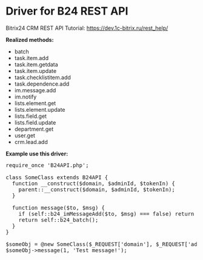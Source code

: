 # Driver for B24 REST API

Bitrix24 CRM REST API Tutorial: https://dev.1c-bitrix.ru/rest_help/

<b>Realized methods:</b>

* batch
* task.item.add
* task.item.getdata
* task.item.update
* task.checklistitem.add
* task.dependence.add
* im.message.add
* im.notify
* lists.element.get
* lists.element.update
* lists.field.get
* lists.field.update
* department.get
* user.get
* crm.lead.add

<b>Example use this driver:</b>

<pre>require_once 'B24API.php';

class SomeClass extends B24API {
  function __construct($domain, $adminId, $tokenIn) {
    parent::__construct($domain, $adminId, $tokenIn);
  }

  function message($to, $msg) {
    if (self::b24_imMessageAdd($to, $msg) === false) return false;
    return self::b24_batch();
  }
}

$someObj = @new SomeClass($_REQUEST['domain'], $_REQUEST['adminId'], $_REQUEST['tokenIn']);
$someObj->message(1, 'Test message!');</pre>

